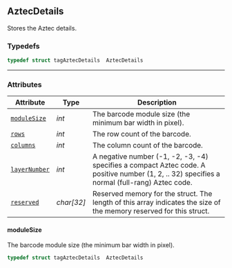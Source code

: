 ## AztecDetails
Stores the Aztec details.
  

### Typedefs

```cpp
typedef struct tagAztecDetails  AztecDetails
```  
---
### Attributes
  
| Attribute | Type | Description |
|---------- | ----------- | ----------- |
| [`moduleSize`](#modulesize) | *int* |  The barcode module size (the minimum bar width in pixel). |
| [`rows`](#rows) | *int* | The row count of the barcode. |
| [`columns`](#columns) | *int* |  The column count of the barcode. |
| [`layerNumber`](#layerNumber) | *int* |  A negative number (-1, -2, -3, -4) specifies a compact Aztec code. A positive number (1, 2, .. 32) specifies a normal (full-rang) Aztec code. |
| [`reserved`](#reserved) | *char\[32\]* |  Reserved memory for the struct. The length of this array indicates the size of the memory reserved for this struct. |
  
  
#### moduleSize
The barcode module size (the minimum bar width in pixel).
```cpp
typedef struct tagAztecDetails  AztecDetails
```  
